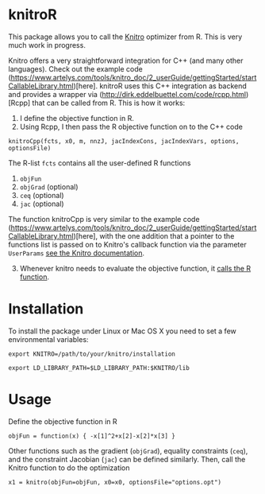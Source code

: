 knitroR
=======

This package allows you to call the [Knitro](http://www.ziena.com/knitro.htm) optimizer from R. This is very much work in progress.

Knitro offers a very straightforward integration for C++ (and many other languages). Check out the example code (https://www.artelys.com/tools/knitro_doc/2_userGuide/gettingStarted/startCallableLibrary.html)[here]. knitroR uses this C++ integration as backend and provides a wrapper via (http://dirk.eddelbuettel.com/code/rcpp.html)[Rcpp] that can be called from R. This is how it works: 
1. I define the objective function in R. 
2. Using Rcpp, I then pass the R objective function on to the C++ code

```
knitroCpp(fcts, x0, m, nnzJ, jacIndexCons, jacIndexVars, options, optionsFile)
```

The R-list ```fcts``` contains all the user-defined R functions
1.  ```objFun```
2.  ```objGrad``` (optional)
3.  ```ceq``` (optional)
4.  ```jac``` (optional)

The function knitroCpp is very similar to the example code (https://www.artelys.com/tools/knitro_doc/2_userGuide/gettingStarted/startCallableLibrary.html)[here], with the one addition that a pointer to the functions list is passed on to Knitro's callback function via the parameter ```UserParams``` [see the Knitro documentation](https://www.artelys.com/tools/knitro_doc/2_userGuide/callbacks.html?highlight=userparams).

3. Whenever knitro needs to evaluate the objective function, it [calls the R function](http://gallery.rcpp.org/articles/r-function-from-c++/). 


Installation
==============
To install the package under Linux or Mac OS X you need to set a few environmental variables:

```
export KNITRO=/path/to/your/knitro/installation
```

```
export LD_LIBRARY_PATH=$LD_LIBRARY_PATH:$KNITRO/lib
```


Usage
==============

Define the objective function in R

```
objFun = function(x) { -x[1]^2+x[2]-x[2]*x[3] }
```

Other functions such as the gradient (```objGrad```), equality constraints (```ceq```), and the constraint Jacobian (```jac```) can be defined similarly. Then, call the Knitro function to do the optimization

```
x1 = knitro(objFun=objFun, x0=x0, optionsFile="options.opt")
```

